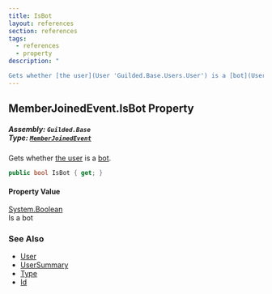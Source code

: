 ```yaml
---
title: IsBot
layout: references
section: references
tags:
  - references
  - property
description: "

Gets whether [the user](User 'Guilded.Base.Users.User') is a [bot](UserType#Guilded.Base.Users.UserType.Bot 'Guilded.Base.Users.UserType.Bot')."
---
```


## MemberJoinedEvent.IsBot Property
##### **Assembly:** `Guilded.Base`<br/>**Type:** [`MemberJoinedEvent`](MemberJoinedEvent 'Guilded.Base.Events.MemberJoinedEvent')

Gets whether [the user](User 'Guilded.Base.Users.User') is a [bot](UserType#Guilded.Base.Users.UserType.Bot 'Guilded.Base.Users.UserType.Bot').

```csharp
public bool IsBot { get; }
```

#### Property Value
[System.Boolean](https://docs.microsoft.com/en-us/dotnet/api/System.Boolean 'System.Boolean')  
Is a bot

### See Also
- [User](User 'Guilded.Base.Users.User')
- [UserSummary](UserSummary 'Guilded.Base.Users.UserSummary')
- [Type](UserSummary.Type 'Guilded.Base.Users.UserSummary.Type')
- [Id](UserSummary.Id 'Guilded.Base.Users.UserSummary.Id')